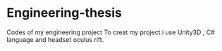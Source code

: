 # Engineering-thesis
Codes of my engineering project
To creat my project i use Unity3D , C# language and headset oculus rift.
